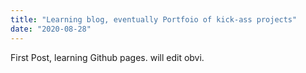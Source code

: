 ```yaml
---
title: "Learning blog, eventually Portfoio of kick-ass projects"
date: "2020-08-28"
---
```

First Post, learning Github pages. will edit obvi.
